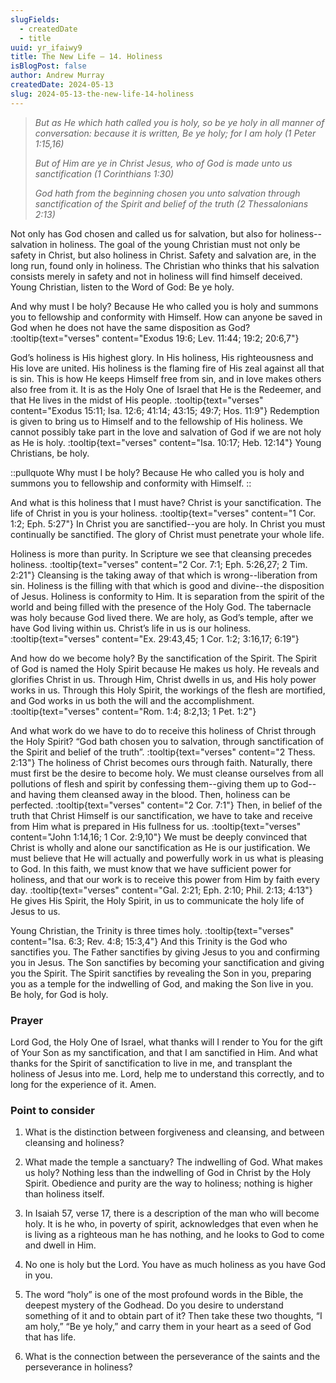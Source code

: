 ```yaml
---
slugFields:
  - createdDate
  - title
uuid: yr_ifaiwy9
title: The New Life – 14. Holiness
isBlogPost: false
author: Andrew Murray
createdDate: 2024-05-13
slug: 2024-05-13-the-new-life-14-holiness
---
```

> *But as He which hath called you is holy, so be ye holy in all manner of conversation: because it is written, Be ye holy; for I am holy (1 Peter 1:15,16)*
>
> *But of Him are ye in Christ Jesus, who of God is made unto us sanctification (1 Corinthians 1:30)*
>
> *God hath from the beginning chosen you unto salvation through sanctification of the Spirit and belief of the truth (2 Thessalonians 2:13)*

 

Not only has God chosen and called us for salvation, but also for holiness--salvation in holiness. The goal of the young Christian must not only be safety in Christ, but also holiness in Christ. Safety and salvation are, in the long run, found only in holiness. The Christian who thinks that his salvation consists merely in safety and not in holiness will find himself deceived. Young Christian, listen to the Word of God: Be ye holy.

 

And why must I be holy? Because He who called you is holy and summons you to fellowship and conformity with Himself. How can anyone be saved in God when he does not have the same disposition as God? :tooltip{text="verses" content="Exodus 19:6; Lev. 11:44; 19:2; 20:6,7"}

 

God’s holiness is His highest glory. In His holiness, His righteousness and His love are united. His holiness is the flaming fire of His zeal against all that is sin. This is how He keeps Himself free from sin, and in love makes others also free from it. It is as the Holy One of Israel that He is the Redeemer, and that He lives in the midst of His people. :tooltip{text="verses" content="Exodus 15:11; Isa. 12:6; 41:14; 43:15; 49:7; Hos. 11:9"} Redemption is given to bring us to Himself and to the fellowship of His holiness. We cannot possibly take part in the love and salvation of God if we are not holy as He is holy. :tooltip{text="verses" content="Isa. 10:17; Heb. 12:14"} Young Christians, be holy.

 

::pullquote
Why must I be holy? Because He who called you is holy and summons you to fellowship and conformity with Himself.
::

And what is this holiness that I must have? Christ is your sanctification. The life of Christ in you is your holiness. :tooltip{text="verses" content="1 Cor. 1:2; Eph. 5:27"} In Christ you are sanctified--you are holy. In Christ you must continually be sanctified. The glory of Christ must penetrate your whole life.

 

Holiness is more than purity. In Scripture we see that cleansing precedes holiness. :tooltip{text="verses" content="2 Cor. 7:1; Eph. 5:26,27; 2 Tim. 2:21"} Cleansing is the taking away of that which is wrong--liberation from sin. Holiness is the filling with that which is good and divine--the disposition of Jesus. Holiness is conformity to Him. It is separation from the spirit of the world and being filled with the presence of the Holy God. The tabernacle was holy because God lived there. We are holy, as God’s temple, after we have God living within us. Christ’s life in us is our holiness. :tooltip{text="verses" content="Ex. 29:43,45; 1 Cor. 1:2; 3:16,17; 6:19"}

 

And how do we become holy? By the sanctification of the Spirit. The Spirit of God is named the Holy Spirit because He makes us holy. He reveals and glorifies Christ in us. Through Him, Christ dwells in us, and His holy power works in us. Through this Holy Spirit, the workings of the flesh are mortified, and God works in us both the will and the accomplishment. :tooltip{text="verses" content="Rom. 1:4; 8:2,13; 1 Pet. 1:2"}

 

And what work do we have to do to receive this holiness of Christ through the Holy Spirit? “God bath chosen you to salvation, through sanctification of the Spirit and belief of the truth”. :tooltip{text="verses" content="2 Thess. 2:13"} The holiness of Christ becomes ours through faith. Naturally, there must first be the desire to become holy. We must cleanse ourselves from all pollutions of flesh and spirit by confessing them--giving them up to God--and having them cleansed away in the blood. Then, holiness can be perfected. :tooltip{text="verses" content="2 Cor. 7:1"} Then, in belief of the truth that Christ Himself is our sanctification, we have to take and receive from Him what is prepared in His fullness for us. :tooltip{text="verses" content="John 1:14,16; 1 Cor. 2:9,10"} We must be deeply convinced that Christ is wholly and alone our sanctification as He is our justification. We must believe that He will actually and powerfully work in us what is pleasing to God. In this faith, we must know that we have sufficient power for holiness, and that our work is to receive this power from Him by faith every day. :tooltip{text="verses" content="Gal. 2:21; Eph. 2:10; Phil. 2:13; 4:13"} He gives His Spirit, the Holy Spirit, in us to communicate the holy life of Jesus to us.

 

Young Christian, the Trinity is three times holy. :tooltip{text="verses" content="Isa. 6:3; Rev. 4:8; 15:3,4"} And this Trinity is the God who sanctifies you. The Father sanctifies by giving Jesus to you and confirming you in Jesus. The Son sanctifies by becoming your sanctification and giving you the Spirit. The Spirit sanctifies by revealing the Son in you, preparing you as a temple for the indwelling of God, and making the Son live in you. Be holy, for God is holy.

 

### Prayer

Lord God, the Holy One of Israel, what thanks will I render to You for the gift of Your Son as my sanctification, and that I am sanctified in Him. And what thanks for the Spirit of sanctification to live in me, and transplant the holiness of Jesus into me. Lord, help me to understand this correctly, and to long for the experience of it. Amen.

 

### Point to consider

1. What is the distinction between forgiveness and cleansing, and between cleansing and holiness?

2. What made the temple a sanctuary? The indwelling of God. What makes us holy? Nothing less than the indwelling of God in Christ by the Holy Spirit. Obedience and purity are the way to holiness; nothing is higher than holiness itself.

3. In Isaiah 57, verse 17, there is a description of the man who will become holy. It is he who, in poverty of spirit, acknowledges that even when he is living as a righteous man he has nothing, and he looks to God to come and dwell in Him.

4. No one is holy but the Lord. You have as much holiness as you have God in you.

5. The word “holy” is one of the most profound words in the Bible, the deepest mystery of the Godhead. Do you desire to understand something of it and to obtain part of it? Then take these two thoughts, “I am holy,” “Be ye holy,” and carry them in your heart as a seed of God that has life.

6. What is the connection between the perseverance of the saints and the perseverance in holiness?
